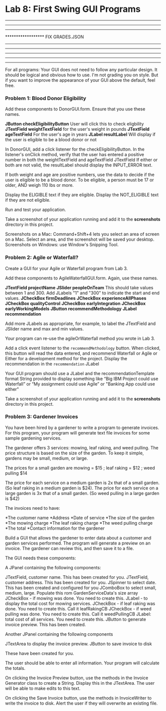 
# Lab 8: First Swing GUI Programs

******************
*****************
****************
****************** FIX GRADES.JSON

*****************
*****************
*****************
*****************
*****************


For all programs: Your GUI does not need to follow any particular design. It should be logical and obvious how to use. I'm not grading you on style. But if you want to improve the appearance of your GUI above the default, feel free. 

### Problem 1: Blood Donor Eligibility

Add these components to DonorGUI.form. Ensure that you use these names.
 
**JButton checkEligibilityButton**        User will click this to check eligbility 
**JTextField weightTextField**            for the user's weight in pounds
**JTextField ageTextField**               For the user's age in years 
**JLabel resultLabel**                    Will display if the user is eligible to be a blood donor or not

In DonorGUI, add a click listener for the checkEligibilityButton. 
In the listener's onClick method, verify that the user has entered a positive number in both the weightTextField and ageTextField JTextField
If either or both are not valid, the resultLabel should display the INPUT_ERROR text.

If both weight and age are positive numbers, use the data to decide if the user is eligible to be a blood donor.
To be eligible, a person must be 17 or older, AND weigh 110 lbs or more.

Display the ELIGIBLE text if they are eligible.
Display the NOT_ELIGIBLE text if they are not eligible.

Run and test your application. 

Take a screenshot of your application running and add it to the **screenshots** directory in this project. 

Screenshots on a Mac: Command+Shift+4 lets you select an area of screen on a Mac. Select an area, and the screenshot will be saved your desktop. 
Screenshots on Windows: use Window's Snipping Tool.


### Problem 2: Agile or Waterfall?

Create a GUI for your Agile or Waterfall program from Lab 3.

Add these components to AgileWaterfallGUI.form. Again, use these names.

**JTextField projectName**
**JSlider peopleOnTeam**  This should take values between 1 and 300. Add JLabels "1" and "300" to indicate the start and end values.
**JCheckBox firmDeadlines**
**JCheckBox experienceAllPhases**
**JCheckBox qualityControl**
**JCheckBox earlyIntegration**
**JCheckBox earlyWorkingModels**
**JButton recommendMethodology**
**JLabel recommendation**

Add more JLabels as appropriate, for example, to label the JTextField and JSlider name and max and min values. 

Your program can re-use the agileOrWaterfall method you wrote in Lab 3. 

Add a click event listener to the `recommendMethodology` button. When clicked, this button will read the data entered, and recommend Waterfall or Agile or Either for a development method for the project. Display the recommendation in the `recommendation` JLabel

Your GUI program should use a JLabel and the recommendationTemplate format String provided to display something like “Big IBM Project could use Waterfall” or “My assignment could use Agile” or "Banking App could use either"

Take a screenshot of your application running and add it to the **screenshots** directory in this project. 


### Problem 3: Gardener Invoices

You have been hired by a gardener to write a program to generate invoices. For this program, your program will generate text file invoices for some sample gardening services.

The gardener offers 3 services: mowing, leaf raking, and weed pulling.
The price structure is based on the size of the garden. To keep it simple, gardens may be small, medium, or large.

The prices for a small garden are mowing = $15 ; leaf raking = $12 ; weed pulling $14

The price for each service on a medium garden is 2x that of a small garden.  (So leaf raking in a medium garden is $24).
The price for each service on a large garden is 3x that of a small garden.   (So weed pulling in a large garden is $42)

 The invoices need to have:
 
 *The customer name
 *Address
 *Date of service
 *The size of the garden
 *The mowing charge 
 *The leaf raking charge
 *The weed pulling charge
 *The total 
 *Contact information for the gardener
 
 
Build a GUI that allows the gardener to enter data about a customer and garden services performed. The program will generate a preview on an invoice. The gardener can review this, and then save it to a file.  

The GUI needs these components:

A JPanel containing the following components:

JTextField, customer name. This has been created for you.
JTextField, customer address. This has been created for you.
JSpinner to select date. This has been created and configured for you
JComboBox to select small, medium, large. Populate this rom GardenServiceData's size array
JCheckBox - if mowing was done. You need to create this. 
JLabel - to display the total cost for mowing services.
JCheckBox - if leaf raking was done. You need to create this. Call it leafRakingCB
JCheckBox - if weed pulling was done. You need to create this. Call it weedPullingCB
JLabel: total cost of all services. You need to create this. 
JButton to generate invoice preview. This has been created.


Another JPanel containing the following components

JTextArea to display the invoice preview. 
JButton to save invoice to disk

These have been created for you. 

The user should be able to enter all information. Your program will calculate the totals. 

On clicking the Invoice Preview button, use the methods in the Invoice Generator class to create a String. Display this in the JTextArea.  The user will be able to make edits to this text.

On clicking the Save Invoice button, use the methods in InvoiceWriter to write the invoice to disk. Alert the user if they will overwrite an existing file. 
